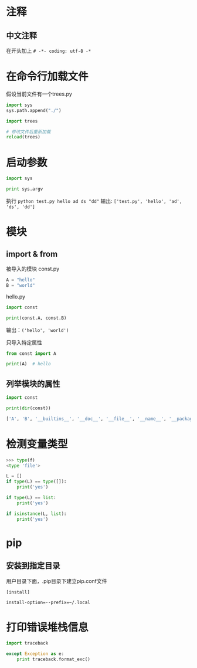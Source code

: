 # 注释

## 中文注释

在开头加上 `# -*- coding: utf-8 -*`



# 在命令行加载文件

假设当前文件有一个trees.py

```py
import sys
sys.path.append("./")

import trees

# 修改文件后重新加载
reload(trees)
```


# 启动参数

```python
import sys

print sys.argv
```

执行 `python test.py hello ad ds "dd"`
输出: `['test.py', 'hello', 'ad', 'ds', 'dd']`



# 模块

## import & from

被导入的模块 const.py

```python
A = "hello"
B = "world"
```

hello.py

```python
import const

print(const.A, const.B)
```

输出：`('hello', 'world')`

只导入特定属性

```python
from const import A

print(A)  # hello
```

## 列举模块的属性

```python
import const

print(dir(const))
```

```python
['A', 'B', '__builtins__', '__doc__', '__file__', '__name__', '__package__']
```



# 检测变量类型

```python
>>> type(f)
<type 'file'>
```

```python
L = []
if type(L) == type([]):
	print('yes')

if type(L) == list:
	print('yes')

if isinstance(L, list):
	print('yes')
```



# pip

## 安装到指定目录

用户目录下面，.pip目录下建立pip.conf文件

```
[install]

install-option=--prefix=~/.local
```



# 打印错误堆栈信息

```python
import traceback

except Exception as e:
    print traceback.format_exc()
```

